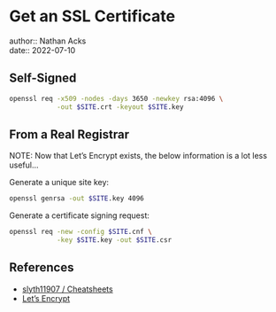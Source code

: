 # Get an SSL Certificate

author:: Nathan Acks  
date:: 2022-07-10

## Self-Signed

```bash
openssl req -x509 -nodes -days 3650 -newkey rsa:4096 \
            -out $SITE.crt -keyout $SITE.key
```

## From a Real Registrar

NOTE: Now that Let’s Encrypt exists, the below information is a lot less useful…

Generate a unique site key:

```bash
openssl genrsa -out $SITE.key 4096
```

Generate a certificate signing request:

```bash
openssl req -new -config $SITE.cnf \
            -key $SITE.key -out $SITE.csr
```

## References

* [slyth11907 / Cheatsheets](https://github.com/slyth11907/Cheatsheets)
* [Let’s Encrypt](https://letsencrypt.org/)
